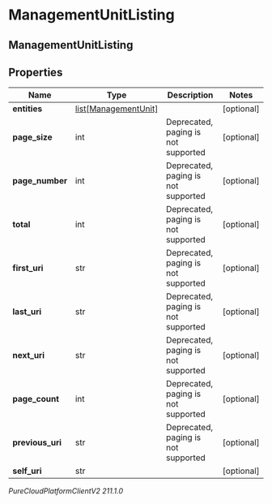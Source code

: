 # ManagementUnitListing

## ManagementUnitListing

## Properties

|Name | Type | Description | Notes|
|------------ | ------------- | ------------- | -------------|
| **entities** | [list[ManagementUnit]](ManagementUnit) |  | [optional] |
| **page_size** | int | Deprecated, paging is not supported | [optional] |
| **page_number** | int | Deprecated, paging is not supported | [optional] |
| **total** | int | Deprecated, paging is not supported | [optional] |
| **first_uri** | str | Deprecated, paging is not supported | [optional] |
| **last_uri** | str | Deprecated, paging is not supported | [optional] |
| **next_uri** | str | Deprecated, paging is not supported | [optional] |
| **page_count** | int | Deprecated, paging is not supported | [optional] |
| **previous_uri** | str | Deprecated, paging is not supported | [optional] |
| **self_uri** | str |  | [optional] |



_PureCloudPlatformClientV2 211.1.0_
